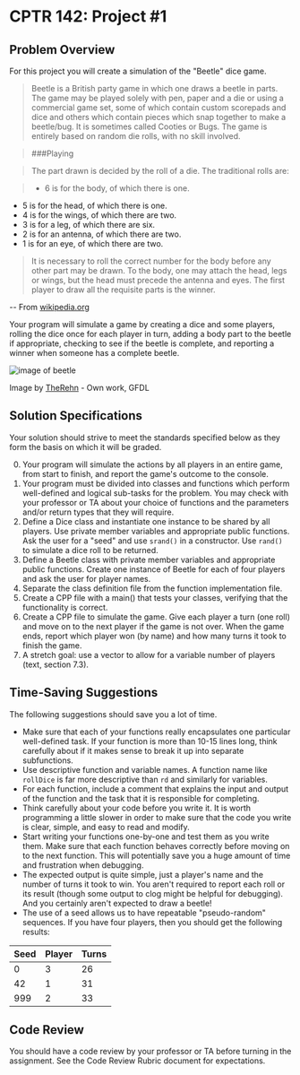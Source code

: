 # CPTR 142: Project #1
## Problem Overview
For this project you will create a simulation of the "Beetle" dice game.

> Beetle is a British party game in which one draws a beetle in parts. The game may be played solely with pen, paper and a die or using a commercial game set, some of which contain custom scorepads and dice and others which contain pieces which snap together to make a beetle/bug. It is sometimes called Cooties or Bugs. The game is entirely based on random die rolls, with no skill involved.

> ###Playing

> The part drawn is decided by the roll of a die. The traditional rolls are:

> * 6 is for the body, of which there is one.
* 5 is for the head, of which there is one.
* 4 is for the wings, of which there are two.
* 3 is for a leg, of which there are six.
* 2 is for an antenna, of which there are two.
* 1 is for an eye, of which there are two.

> It is necessary to roll the correct number for the body before any other part may be drawn. To the body, one may attach the head, legs or wings, but the head must precede the antenna and eyes. The first player to draw all the requisite parts is the winner.

-- From [wikipedia.org](https://en.wikipedia.org/wiki/Beetle_(game)#/media/File:Beetle_Drive_Beetle.JPG)

Your program will simulate a game by creating a dice and some players, rolling the dice once for each player in turn, adding a body part to the beetle if appropriate, checking to see if the beetle is complete, and reporting a winner when someone has a complete beetle.

![image of beetle](https://upload.wikimedia.org/wikipedia/commons/thumb/d/df/Beetle_Drive_Beetle.JPG/339px-Beetle_Drive_Beetle.JPG) 

Image by [TheRehn](https://commons.wikimedia.org/w/index.php?curid=3361932) - Own work, GFDL

## Solution Specifications
Your solution should strive to meet the standards specified below as they form the basis on which it will be graded.

0. Your program will simulate the actions by all players in an entire game, from start to finish, and report the game's outcome to the console. 
0. Your program must be divided into classes and functions which perform well-defined and logical sub-tasks for the problem. You may check with your professor or TA about your choice of functions and the parameters and/or return types that they will require.
0. Define a Dice class and instantiate one instance to be shared by all players. Use private member variables and appropriate public functions. Ask the user for a "seed" and use `srand()` in a constructor. Use `rand()` to simulate a dice roll to be returned.
0. Define a Beetle class with private member variables and appropriate public functions. Create one instance of Beetle for each of four players and ask the user for player names.
1. Separate the class definition file from the function implementation file.
1. Create a CPP file with a main() that tests your classes, verifying that the functionality is correct.
0. Create a CPP file to simulate the game. Give each player a turn (one roll) and move on to the next player if the game is not over. When the game ends, report which player won (by name) and how many turns it took to finish the game.
1. A stretch goal: use a vector to allow for a variable number of players (text, section 7.3).

## Time-Saving Suggestions

The following suggestions should save you a lot of time.

* Make sure that each of your functions really encapsulates one particular well-defined task.  If your function is more than 10-15 lines long, think carefully about if it makes sense to break it up into separate subfunctions.
* Use descriptive function and variable names.  A function name like ``rollDice`` is far more descriptive than ``rd`` and similarly for variables.
* For each function, include a comment that explains the input and output of the function and the task that it is responsible for completing.
* Think carefully about your code before you write it.  It is worth programming a little slower in order to make sure that the code you write is clear, simple, and easy to read and modify.
* Start writing your functions one-by-one and test them as you write them.  Make sure that each function behaves correctly before moving on to the next function.  This will potentially save you a huge amount of time and frustration when debugging.
* The expected output is quite simple, just a player's name and the number of turns it took to win. You aren't required to report each roll or its result (though some output to clog might be helpful for debugging). And you certainly aren't expected to draw a beetle!
* The use of a seed allows us to have repeatable "pseudo-random" sequences. If you have four players, then you should get the following results:

Seed | Player | Turns
-----|--------|------
   0 |    3   |  26  
  42 |    1   |  31  
 999 |    2   |  33

## Code Review

You should have a code review by your professor or TA before turning in the assignment. See the Code Review Rubric document for expectations.